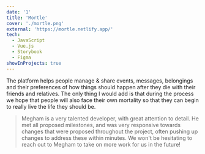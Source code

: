 ```yaml
---
date: '1'
title: 'Mortle'
cover: './mortle.png'
external: 'https://mortle.netlify.app/'
tech:
  - JavaScript
  - Vue.js
  - Storybook
  - Figma
showInProjects: true
---
```


The platform helps people manage & share events, messages, belongings and their preferences of how things should happen after they die with their friends and relatives. The only thing I would add is that during the process we hope that people will also face their own mortality so that they can begin to really live the life they should be.

> Megham is a very talented developer, with great attention to detail. He met all proposed milestones, and was very responsive towards changes that were proposed throughout the project, often pushing up changes to address these within minutes. We won't be hesitating to reach out to Megham to take on more work for us in the future!
